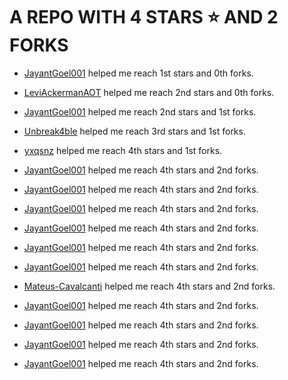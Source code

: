 # A REPO WITH 4 STARS ⭐️ AND 2 FORKS































































































































































































































































































































































































































































































































































































































































































































































































































































































































































































































































































































































































































































































































































































































































































































































































































































































































































































































































































































































































































































































































































































































































































































































































































































































































































































































































































































































































































































































































































































































































































































































































































































































































































































































































































































































































































































































































































































































































































































































































































































































































































































































































































































































































































































































































































































































































































































































































































































































































































































































































































































































































































































































































































































































































































































































































































































































































































































































































































































































































































































































































































































































































































































































































































































































































































































































































































































































































































































































































































































































































































































































































































































































































































































































































































































































































































































































































































































































































































































































































































































































































































































































































































































































































































































































































































































































































































































































































































































































































































































































































































































































































































































































































































































































































































































































































































































































































































































































































































































































































































































































































































































































































































































































































































































































































































































































































































































































































































































































































































































































































































































































































































































































































































































































































































































































































































































































































































































































































































































































































































































































































































































































































































































































































































































































































































































































































































































































































































































































































































































































































































































































































































































































































































































































































































































































































































































































































































































































































































































































































































































































































































































































































































































































































































































































































































































































































































































































































































































































































































































































































































































































































































































































































































































































































































































































































































































































































































































































































































































































































































































































































































































































































































































































































































































































































































































































































































































































































































































































































































































































































 - [JayantGoel001](https://github.com/JayantGoel001) helped me reach 1st stars and 0th forks.































































































































































































































































































































































































































































































































































































































































































































































































































































































































































































































































































































































































































































































































































































































































































































































































































































































































































































































































































































































































































































































































































































































































































































































































































































































































































































































































































































































































































































































































































































































































































































































































































































































































































































































































































































































































































































































































































































































































































































































































































































































































































































































































































































































































































































































































































































































































































































































































































































































































































































































































































































































































































































































































































































































































































































































































































































































































































































































































































































































































































































































































































































































































































































































































































































































































































































































































































































































































































































































































































































































































































































































































































































































































































































































































































































































































































































































































































































































































































































































































































































































































































































































































































































































































































































































































































































































































































































































































































































































































































































































































































































































































































































































































































































































































































































































































































































































































































































































































































































































































































































































































































































































































































































































































































































































































































































































































































































































































































































































































































































































































































































































































































































































































































































































































































































































































































































































































































































































































































































































































































































































































































































































































































































































































































































































































































































































































































































































































































































































































































































































































































































































































































































































































































































































































































































































































































































































































































































































































































































































































































































































































































































































































































































































































































































































































































































































































































































































































































































































































































































































































































































































































































































































































































































































































































































































































































































































































































































































































































































































































































































































































































































































































































































































































































































































































































































































































































































































































































































































































































































































































 - [LeviAckermanAOT](https://github.com/LeviAckermanAOT) helped me reach 2nd stars and 0th forks.































































































































































































































































































































































































































































































































































































































































































































































































































































































































































































































































































































































































































































































































































































































































































































































































































































































































































































































































































































































































































































































































































































































































































































































































































































































































































































































































































































































































































































































































































































































































































































































































































































































































































































































































































































































































































































































































































































































































































































































































































































































































































































































































































































































































































































































































































































































































































































































































































































































































































































































































































































































































































































































































































































































































































































































































































































































































































































































































































































































































































































































































































































































































































































































































































































































































































































































































































































































































































































































































































































































































































































































































































































































































































































































































































































































































































































































































































































































































































































































































































































































































































































































































































































































































































































































































































































































































































































































































































































































































































































































































































































































































































































































































































































































































































































































































































































































































































































































































































































































































































































































































































































































































































































































































































































































































































































































































































































































































































































































































































































































































































































































































































































































































































































































































































































































































































































































































































































































































































































































































































































































































































































































































































































































































































































































































































































































































































































































































































































































































































































































































































































































































































































































































































































































































































































































































































































































































































































































































































































































































































































































































































































































































































































































































































































































































































































































































































































































































































































































































































































































































































































































































































































































































































































































































































































































































































































































































































































































































































































































































































































































































































































































































































































































































































































































































































































































































































































































































































































































































































































































































 - [JayantGoel001](https://github.com/JayantGoel001) helped me reach 2nd stars and 1st forks.































































































































































































































































































































































































































































































































































































































































































































































































































































































































































































































































































































































































































































































































































































































































































































































































































































































































































































































































































































































































































































































































































































































































































































































































































































































































































































































































































































































































































































































































































































































































































































































































































































































































































































































































































































































































































































































































































































































































































































































































































































































































































































































































































































































































































































































































































































































































































































































































































































































































































































































































































































































































































































































































































































































































































































































































































































































































































































































































































































































































































































































































































































































































































































































































































































































































































































































































































































































































































































































































































































































































































































































































































































































































































































































































































































































































































































































































































































































































































































































































































































































































































































































































































































































































































































































































































































































































































































































































































































































































































































































































































































































































































































































































































































































































































































































































































































































































































































































































































































































































































































































































































































































































































































































































































































































































































































































































































































































































































































































































































































































































































































































































































































































































































































































































































































































































































































































































































































































































































































































































































































































































































































































































































































































































































































































































































































































































































































































































































































































































































































































































































































































































































































































































































































































































































































































































































































































































































































































































































































































































































































































































































































































































































































































































































































































































































































































































































































































































































































































































































































































































































































































































































































































































































































































































































































































































































































































































































































































































































































































































































































































































































































































































































































































































































































































































































































































































































































































































































































































































































































































































 - [Unbreak4ble](https://github.com/Unbreak4ble) helped me reach 3rd stars and 1st forks.































































































































































































































































































































































































































































































































































































































































































































































































































































































































































































































































































































































































































































































































































































































































































































































































































































































































































































































































































































































































































































































































































































































































































































































































































































































































































































































































































































































































































































































































































































































































































































































































































































































































































































































































































































































































































































































































































































































































































































































































































































































































































































































































 - [yxqsnz](https://github.com/yxqsnz) helped me reach 4th stars and 1st forks.































































































































































































































































































































































































































































































































































































































































































































































































































































































































































































































































































































































































































































































































































































































































































































































































































































































































































































































































































































































































































































































































 - [JayantGoel001](https://github.com/JayantGoel001) helped me reach 4th stars and 2nd forks.































































































































































































































































































































































































































































































































































































































































































































































































































































































































































































































































 - [JayantGoel001](https://github.com/JayantGoel001) helped me reach 4th stars and 2nd forks.































































































































































































































































































































































































































































































































 - [JayantGoel001](https://github.com/JayantGoel001) helped me reach 4th stars and 2nd forks.































































































































































































































































 - [JayantGoel001](https://github.com/JayantGoel001) helped me reach 4th stars and 2nd forks.































































































































 - [JayantGoel001](https://github.com/JayantGoel001) helped me reach 4th stars and 2nd forks.































































 - [JayantGoel001](https://github.com/JayantGoel001) helped me reach 4th stars and 2nd forks.































 - [Mateus-Cavalcanti](https://github.com/Mateus-Cavalcanti) helped me reach 4th stars and 2nd forks.















 - [JayantGoel001](https://github.com/JayantGoel001) helped me reach 4th stars and 2nd forks.







 - [JayantGoel001](https://github.com/JayantGoel001) helped me reach 4th stars and 2nd forks.



 - [JayantGoel001](https://github.com/JayantGoel001) helped me reach 4th stars and 2nd forks.

 - [JayantGoel001](https://github.com/JayantGoel001) helped me reach 4th stars and 2nd forks.